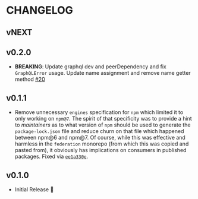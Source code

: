 # CHANGELOG

## vNEXT

## v0.2.0

- __BREAKING__: Update graphql dev and peerDependency and fix `GraphQLError` usage. Update name assignment and remove name getter method [#20](https://github.com/apollographql/core-schema-js/pull/20)

## v0.1.1

- Remove unnecessary `engines` specification for `npm` which limited it to only working on `npm@7`.  The spirit of that specificity was to provide a hint to _maintainers_ as to what version of `npm` should be used to generate the `package-lock.json` file and reduce churn on that file which happened between npm@6 and npm@7.  Of course, while this was effective and harmless in the `federation` monorepo (from which this was copied and pasted from), it obviously has implications on consumers in published packages.  Fixed via [`ee1a330e`](https://github.com/apollographql/core-schema-js/commit/ee1a330e2f2c3f8b45a4526caf3bf4b3a4de4f7a).

## v0.1.0

- Initial Release 🎉